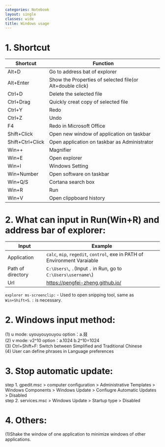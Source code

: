 ```yaml
---
categories: Notebook
layout: single
classes: wide
title: Windows usage
---
```


# 1. Shortcut

| Shortcut         | Function                                                  |
| ---              | ---                                                       |
| Alt+D            | Go to address bat of explorer                             |
| Alt+Enter        | Show the Properties of selected file(or Alt+double click) |
| Ctrl+D           | Delete the selected file                                  |
| Ctrl+Drag        | Quickly creat copy of selected file                       |
| Ctrl+Y           | Redo                                                      |
| Ctrl+Z           | Undo                                                      |
| F4               | Redo in Microsoft Office                                  |
| Shift+Click      | Open new window of application on taskbar                 |
| Shift+Ctrl+Click | Open application on taskbar as Administrator              |
| Win++            | Magnifier                                                 |
| Win+E            | Open explorer                                             |
| Win+I            | Windows Setting                                           |
| Win+Number       | Open software on taskbar                                  |
| Win+Q/S          | Cortana search box                                        |
| Win+R            | Run                                                       |
| Win+V            | Open clippboard history                                   |


# 2. What can input in Run(Win+R) and address bar of explorer:  

| Input             | Example                                                                   |
| ---               | ---                                                                       |
| Application       | `calc`, `mip`, `regedit`, `control`, exe in PATH of Environment Varaiable |
| Path of directory | `C:\Users\`, `.`(Input `.` in Run, go to `C:\Users\username\`)            |
| Url               | <https://pengfei-zheng.github.io/>                                        |

`explorer ms-screenclip:` - Used to open snipping tool, same as `Win+Shift+S`. `:` is necessary.

# 2. Windows input method:
(1)  u mode: uyouyouyouyou   option：a.叕  
(2)  v mode: v2^10           option：a.1024 b.2^10=1024  
(3)  Ctrl+Shift+F: Switch between Simplified and Traditional Chinese  
(4)  User can define phrases in Language preferences  

# 3. Stop automatic update:
step 1. gpedit.msc > computer configuration > Administrative Templates > Windows Components > Windows Update > Confiugre Automatic Updates > Disabled  
step 2. services.msc > Windows Update > Startup type > Disabled

# 4. Others:
(1)Shake the window of one application to minimize windows of other applications. 


